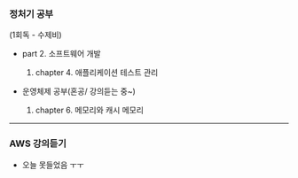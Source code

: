 ### 정처기 공부

(1회독 - 수제비)
- part 2. 소프트웨어 개발
    1. chapter 4. 애플리케이션 테스트 관리


- 운영체제 공부(혼공/ 강의듣는 중~)
    1. chapter 6.  메모리와 캐시 메모리
---

### AWS 강의듣기
- 오늘 못들었음 ㅜㅜ